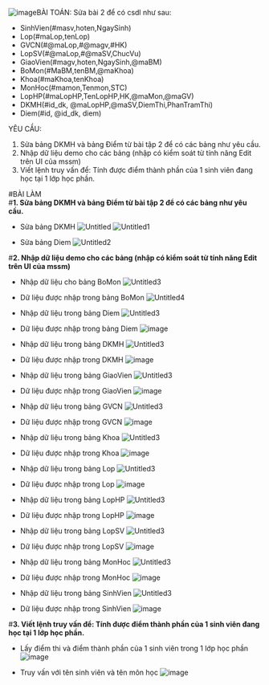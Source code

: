 ![image](https://github.com/user-attachments/assets/a10d4d73-a16d-4b15-a952-6291d70c3742)BÀI TOÁN: Sửa bài 2 để có csdl như sau:
  + SinhVien(#masv,hoten,NgaySinh)
  + Lop(#maLop,tenLop)
  + GVCN(#@maLop,#@magv,#HK)
  + LopSV(#@maLop,#@maSV,ChucVu)
  + GiaoVien(#magv,hoten,NgaySinh,@maBM)
  + BoMon(#MaBM,tenBM,@maKhoa)
  + Khoa(#maKhoa,tenKhoa)
  + MonHoc(#mamon,Tenmon,STC)
  + LopHP(#maLopHP,TenLopHP,HK,@maMon,@maGV)
  + DKMH(#id_dk, @maLopHP,@maSV,DiemThi,PhanTramThi)
  + Diem(#id, @id_dk, diem)

YÊU CẦU:
1. Sửa bảng DKMH và bảng Điểm từ bài tập 2 để có các bảng như yêu cầu.
2. Nhập dữ liệu demo cho các bảng (nhập có kiểm soát từ tính năng Edit trên UI của mssm)
3. Viết lệnh truy vấn để: Tính được điểm thành phần của 1 sinh viên đang học tại 1 lớp học phần.

#BÀI LÀM  
#**1. Sửa bảng DKMH và bảng Điểm từ bài tập 2 để có các bảng như yêu cầu.**
- Sửa bảng DKMH
  ![Untitled](https://github.com/user-attachments/assets/5073f78f-13b3-432c-8758-587c5f0c8664)
  ![Untitled1](https://github.com/user-attachments/assets/5ff51995-2828-4c57-9813-b8690195358d)

- Sửa bảng Diem
  ![Untitled2](https://github.com/user-attachments/assets/a3f58abe-3abc-46d5-a8eb-abc545c6ae05)


#**2. Nhập dữ liệu demo cho các bảng (nhập có kiểm soát từ tính năng Edit trên UI của mssm)**
- Nhập dữ liệu cho bảng BoMon
![Untitled3](https://github.com/user-attachments/assets/f21aa422-5127-44d3-a975-27f88dd57c7f)
- Dữ liệu được nhập trong bảng BoMon
  ![Untitled4](https://github.com/user-attachments/assets/00ec5725-c7a3-4fb6-83d8-1002e3b7f541)


- Nhập dữ liệu trong bảng Diem
  ![Untitled3](https://github.com/user-attachments/assets/f9b8b3ff-3553-4c18-8c00-d1af29a2d92b)
- Dữ liệu được nhập trong bảng Diem
  ![image](https://github.com/user-attachments/assets/ac4be126-0611-4ee0-bfa8-8157cb17d42e)

- Nhập dữ liệu trong bảng DKMH
![Untitled3](https://github.com/user-attachments/assets/25ebd998-b378-4eca-b85a-84446391ac57)
- Dữ liệu được nhập trong DKMH
  ![image](https://github.com/user-attachments/assets/f7367dbc-01c0-44e3-9b4e-47426a799af2)

- Nhập dữ liệu trong bảng GiaoVien
  ![Untitled3](https://github.com/user-attachments/assets/7ed0212b-2421-4c7c-a6d5-900b570eab77)
- Dữ liệu được nhập trong GiaoVien
  ![image](https://github.com/user-attachments/assets/3091bba8-f18e-4531-937d-d80c3ed4447a)

- Nhập dữ liệu trong bảng GVCN
  ![Untitled3](https://github.com/user-attachments/assets/6e0b46a6-3504-4bdb-9103-75925ca1004e)
- Dữ liệu được nhập trong GVCN
![image](https://github.com/user-attachments/assets/e1474034-bba9-49ba-b7a8-6f4c6b7a7490)

- Nhập dữ liệu trong bảng Khoa
![Untitled3](https://github.com/user-attachments/assets/6e0b46a6-3504-4bdb-9103-75925ca1004e)
- Dữ liệu được nhập trong Khoa
  ![image](https://github.com/user-attachments/assets/1bc683fd-c1d4-4135-bf64-d058db2a5579)

- Nhập dữ liệu trong bảng  Lop
   ![Untitled3](https://github.com/user-attachments/assets/6e0b46a6-3504-4bdb-9103-75925ca1004e)
- Dữ liệu được nhập trong Lop
  ![image](https://github.com/user-attachments/assets/a9e21944-87d4-49d0-a2bf-8ce897995016)


- Nhập dữ liệu trong bảng LopHP
  ![Untitled3](https://github.com/user-attachments/assets/6e0b46a6-3504-4bdb-9103-75925ca1004e) 
- Dữ liệu được nhập trong LopHP
  ![image](https://github.com/user-attachments/assets/213eb18b-e699-47b5-a9e1-e47061299075)


- Nhập dữ liệu trong bảng LopSV
 ![Untitled3](https://github.com/user-attachments/assets/6e0b46a6-3504-4bdb-9103-75925ca1004e) 
- Dữ liệu được nhập trong LopSV
![image](https://github.com/user-attachments/assets/1c9f45e7-23df-4190-b955-ad4f098caa29)


- Nhập dữ liệu trong bảng MonHoc
![Untitled3](https://github.com/user-attachments/assets/6e0b46a6-3504-4bdb-9103-75925ca1004e) 
- Dữ liệu được nhập trong MonHoc
![image](https://github.com/user-attachments/assets/16a00e9b-42a7-4334-a7c1-2d4a67132e28)


- Nhập dữ liệu trong bảng SinhVien
![Untitled3](https://github.com/user-attachments/assets/6e0b46a6-3504-4bdb-9103-75925ca1004e) 
- Dữ liệu được nhập trong SinhVien
![image](https://github.com/user-attachments/assets/bb9fcde6-0613-48f9-a534-77fd6a27c289)


#**3. Viết lệnh truy vấn để: Tính được điểm thành phần của 1 sinh viên đang học tại 1 lớp học phần.**
- Lấy điểm thi và điểm thành phần của 1 sinh viên trong 1 lớp học phần
![image](https://github.com/user-attachments/assets/c879adf5-b702-40c8-a32f-fa145088ceda)

- Truy vấn với tên sinh viên và tên môn học
  ![image](https://github.com/user-attachments/assets/c77c224a-ed02-4645-b5c8-09cc569111fd)






